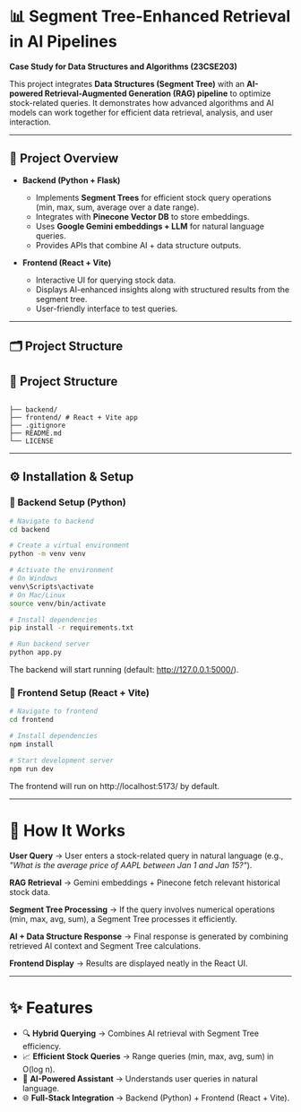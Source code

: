 # 📊 Segment Tree-Enhanced Retrieval in AI Pipelines  

**Case Study for Data Structures and Algorithms (23CSE203)**  

This project integrates **Data Structures (Segment Tree)** with an **AI-powered Retrieval-Augmented Generation (RAG) pipeline** to optimize stock-related queries. It demonstrates how advanced algorithms and AI models can work together for efficient data retrieval, analysis, and user interaction.  

---

## 🚀 Project Overview  

- **Backend (Python + Flask)**  
  - Implements **Segment Trees** for efficient stock query operations (min, max, sum, average over a date range).  
  - Integrates with **Pinecone Vector DB** to store embeddings.  
  - Uses **Google Gemini embeddings + LLM** for natural language queries.  
  - Provides APIs that combine AI + data structure outputs.  

- **Frontend (React + Vite)**  
  - Interactive UI for querying stock data.  
  - Displays AI-enhanced insights along with structured results from the segment tree.  
  - User-friendly interface to test queries.  

---

## 🗂 Project Structure  

## 📂 Project Structure
```

├── backend/ 
├── frontend/ # React + Vite app
├── .gitignore
├── README.md
└── LICENSE   

```

---

## ⚙️ Installation & Setup  

### 🔹 Backend Setup (Python)  

```bash
# Navigate to backend
cd backend

# Create a virtual environment
python -m venv venv

# Activate the environment
# On Windows
venv\Scripts\activate
# On Mac/Linux
source venv/bin/activate

# Install dependencies
pip install -r requirements.txt

# Run backend server
python app.py
```
The backend will start running (default: http://127.0.0.1:5000/).

### 🔹 Frontend Setup (React + Vite)
```bash
# Navigate to frontend
cd frontend

# Install dependencies
npm install

# Start development server
npm run dev
```
The frontend will run on http://localhost:5173/ by default.

---

# 🧠 How It Works

**User Query** → User enters a stock-related query in natural language (e.g., *"What is the average price of AAPL between Jan 1 and Jan 15?"*).

**RAG Retrieval** → Gemini embeddings + Pinecone fetch relevant historical stock data.

**Segment Tree Processing** → If the query involves numerical operations (min, max, avg, sum), a Segment Tree processes it efficiently.

**AI + Data Structure Response** → Final response is generated by combining retrieved AI context and Segment Tree calculations.

**Frontend Display** → Results are displayed neatly in the React UI.

---

# ✨ Features

- 🔍 **Hybrid Querying** → Combines AI retrieval with Segment Tree efficiency.
- 📈 **Efficient Stock Queries** → Range queries (min, max, avg, sum) in O(log n).
- 🤖 **AI-Powered Assistant** → Understands user queries in natural language.
- 🌐 **Full-Stack Integration** → Backend (Python) + Frontend (React + Vite).
